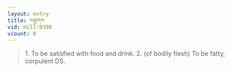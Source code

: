 ```yaml
---
layout: entry
title: བརྒྱགས་
vid: Hill:0398
vcount: 0
---
```

> 1\. To be satisfied with food and drink\. 2\. (of bodily flesh) To be fatty, corpulent DS\.


